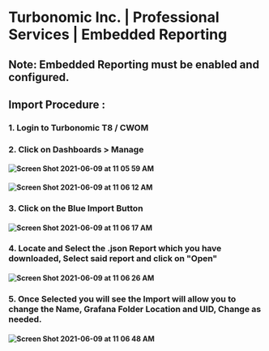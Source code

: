 # Turbonomic Inc. | Professional Services | Embedded Reporting 
## Note: Embedded Reporting must be enabled and configured.
## Import Procedure :
### 1. Login to Turbonomic T8 / CWOM 
### 2. Click on Dashboards > Manage
#### ![Screen Shot 2021-06-09 at 11 05 59 AM](https://user-images.githubusercontent.com/84854976/121380793-2c510180-c913-11eb-9f1c-4bfcbc782b19.png)
#### ![Screen Shot 2021-06-09 at 11 06 12 AM](https://user-images.githubusercontent.com/84854976/121380890-4094fe80-c913-11eb-8050-5c2ace869e85.png)
### 3. Click on the Blue Import Button
#### ![Screen Shot 2021-06-09 at 11 06 17 AM](https://user-images.githubusercontent.com/84854976/121380970-530f3800-c913-11eb-9d10-cd02c8913e0b.png)
### 4. Locate and Select the .json Report which you have downloaded, Select said report and click on "Open"
#### ![Screen Shot 2021-06-09 at 11 06 26 AM](https://user-images.githubusercontent.com/84854976/121381251-8f429880-c913-11eb-8e04-3125410b3cae.png)
### 5. Once Selected you will see the Import will allow you to change the Name, Grafana Folder Location and UID, Change as needed.
#### ![Screen Shot 2021-06-09 at 11 06 48 AM](https://user-images.githubusercontent.com/84854976/121381825-0d9f3a80-c914-11eb-9c38-fb892bce5e47.png)
